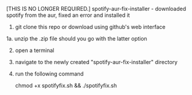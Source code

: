 [THIS IS NO LONGER REQUIRED.]
spotify-aur-fix-installer - downloaded spotify from the aur, fixed an error and installed it

1. git clone this repo or download using github's web interface
 
1a. unzip the .zip file should you go with the latter option

2. open a terminal

3. navigate to the newly created "spotify-aur-fix-installer" directory

4. run the following command

    chmod +x spotifyfix.sh && ./spotifyfix.sh
